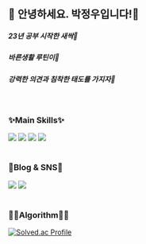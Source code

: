 ## 👋 안녕하세요. 박정우입니다!👋
##### 23년 공부 시작한 새싹🌱  
##### 바른생활 루틴이🐸  
##### 강력한 의견과 침착한 태도를 가지자💪  
<br/>

  ### ✨Main Skills✨
  <img src="https://img.shields.io/badge/Javascript-F7DF1E?style=for-the-badge&logo=javascript&logoColor=FFFFFF"/> <img src="https://img.shields.io/badge/Typescript-3178C6?style=for-the-badge&logo=typescript&logoColor=FFFFFF"/> <img src="https://img.shields.io/badge/React-61DAFB?style=for-the-badge&logo=React&logoColor=FFFFFF"/> <img src="https://img.shields.io/badge/Next.js-000000?style=for-the-badge&logo=Next.js&logoColor=FFFFFF"/>  
  <br/>
  
  ### 📖Blog & SNS📖
  <img href="https://lurgi.tistory.com/" src="https://img.shields.io/badge/Tistory-EC5826?style=for-the-badge&logo=Tistory&logoColor=FFFFFF"/> <img href="https://www.instagram.com/kku_lurgi
" src="https://img.shields.io/badge/Instagram-F03D58?style=for-the-badge&logo=Instagram&logoColor=FFFFFF"/>  
<br/>
  
  ### ✍🏻Algorithm✍🏻
  [![Solved.ac Profile](http://mazassumnida.wtf/api/v2/generate_badge?boj=wahoo9040)](https://solved.ac/wahoo9040/)
  

<!--
**lurgi/lurgi** is a ✨ _special_ ✨ repository because its `README.md` (this file) appears on your GitHub profile.

Here are some ideas to get you started:

- 🔭 I’m currently working on ...
- 🌱 I’m currently learning ...
- 👯 I’m looking to collaborate on ...
- 🤔 I’m looking for help with ...
- 💬 Ask me about ...
- 📫 How to reach me: ...
- 😄 Pronouns: ...
- ⚡ Fun fact: ...
-->
